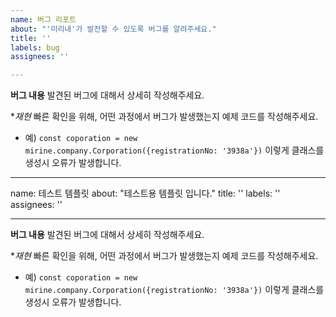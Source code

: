 ```yaml
---
name: 버그 리포트
about: "'미리내'가 발전할 수 있도록 버그를 알려주세요."
title: ''
labels: bug
assignees: ''

---
```


**버그 내용**
발견된 버그에 대해서 상세히 작성해주세요.

**재현*
빠른 확인을 위해, 어떤 과정에서 버그가 발생했는지 예제 코드를 작성해주세요.

* 예) `const coporation = new mirine.company.Corporation({registrationNo: '3938a'})` 이렇게 클래스를 생성시 오류가 발생합니다.



---
name: 테스트 템플릿
about: "테스트용 템플릿 입니다."
title: ''
labels: ''
assignees: ''

---

**버그 내용**
발견된 버그에 대해서 상세히 작성해주세요.

**재현*
빠른 확인을 위해, 어떤 과정에서 버그가 발생했는지 예제 코드를 작성해주세요.

* 예) `const coporation = new mirine.company.Corporation({registrationNo: '3938a'})` 이렇게 클래스를 생성시 오류가 발생합니다.
